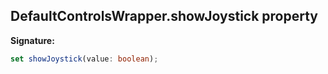 
## DefaultControlsWrapper.showJoystick property

**Signature:**

```typescript
set showJoystick(value: boolean);
```

